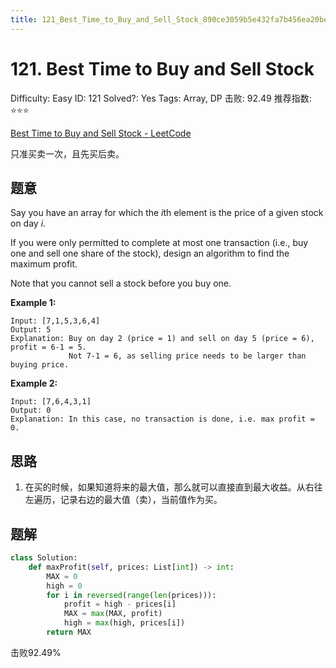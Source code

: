 ```yaml
---
title: 121_Best_Time_to_Buy_and_Sell_Stock_890ce3059b5e432fa7b456ea20bede12
---
```


# 121. Best Time to Buy and Sell Stock

Difficulty: Easy
ID: 121
Solved?: Yes
Tags: Array, DP
击败: 92.49
推荐指数: ⭐⭐⭐

[Best Time to Buy and Sell Stock - LeetCode](https://leetcode.com/problems/best-time-to-buy-and-sell-stock/)

只准买卖一次，且先买后卖。

## 题意

Say you have an array for which the *i*th element is the price of a given stock on day *i*.

If you were only permitted to complete at most one transaction (i.e., buy one and sell one share of the stock), design an algorithm to find the maximum profit.

Note that you cannot sell a stock before you buy one.

**Example 1:**

```
Input: [7,1,5,3,6,4]
Output: 5
Explanation: Buy on day 2 (price = 1) and sell on day 5 (price = 6), profit = 6-1 = 5.
             Not 7-1 = 6, as selling price needs to be larger than buying price.

```

**Example 2:**

```
Input: [7,6,4,3,1]
Output: 0
Explanation: In this case, no transaction is done, i.e. max profit = 0.

```

## 思路

1. 在买的时候，如果知道将来的最大值，那么就可以直接直到最大收益。从右往左遍历，记录右边的最大值（卖），当前值作为买。

## 题解

```python
class Solution:
    def maxProfit(self, prices: List[int]) -> int:
        MAX = 0
        high = 0
        for i in reversed(range(len(prices))):
            profit = high - prices[i]
            MAX = max(MAX, profit)
            high = max(high, prices[i])
        return MAX
```

击败92.49%